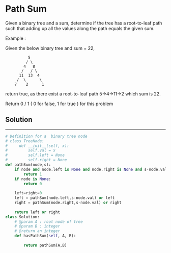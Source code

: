 <h1>Path Sum</h1>

<p>
Given a binary tree and a sum, determine if the tree has a root-to-leaf path such that adding up all the values along the path equals the given sum.

Example :

Given the below binary tree and sum = 22,

              5
             / \
            4   8
           /   / \
          11  13  4
         /  \      \
        7    2      1
return true, as there exist a root-to-leaf path 5->4->11->2 which sum is 22.

Return 0 / 1 ( 0 for false, 1 for true ) for this problem
</p>

<h2>Solution</h2>

***

```python
# Definition for a  binary tree node
# class TreeNode:
#     def __init__(self, x):
#         self.val = x
#         self.left = None
#         self.right = None
def pathSum(node,s):
    if node and node.left is None and node.right is None and s-node.val == 0:
        return 1
    if node is None:
        return 0
        
    left=right=0
    left = pathSum(node.left,s-node.val) or left
    right = pathSum(node.right,s-node.val) or right
    
    return left or right    
class Solution:
    # @param A : root node of tree
    # @param B : integer
    # @return an integer
    def hasPathSum(self, A, B):
        
        return pathSum(A,B)          
```